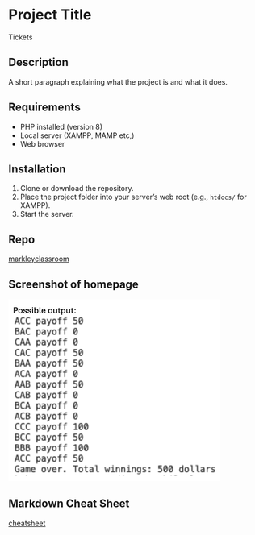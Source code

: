 # Project Title
Tickets
## Description
A short paragraph explaining what the project is and what it does.

## Requirements
- PHP installed (version 8)
- Local server (XAMPP, MAMP etc,)
- Web browser

## Installation
1. Clone or download the repository.
2. Place the project folder into your server’s web root (e.g., `htdocs/` for XAMPP).
3. Start the server.

## Repo
[markleyclassroom](https://github.com/MarkleyClassroom/phplessonChapter2)

## Screenshot of homepage
![Slots output](slotsOutput.png)
## Markdown Cheat Sheet
[cheatsheet](https://www.markdownguide.org/cheat-sheet/)